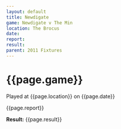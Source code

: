 ```yaml
---
layout: default
title: Newdigate
game: Newdigate v The Min
location: The Brocus
date: 
report: 
result: 
parent: 2011 Fixtures
---
```


# {{page.game}}

Played at {{page.location}} on {{page.date}}

{{page.report}}

**Result:** {{page.result}}
